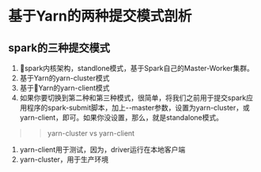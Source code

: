 # 基于Yarn的两种提交模式剖析
## spark的三种提交模式
1. spark内核架构，standlone模式，基于Spark自己的Master-Worker集群。
2. 基于Yarn的yarn-cluster模式
3. 基于Yarn的yarn-client模式
4. 如果你要切换到第二种和第三种模式，很简单，将我们之前用于提交spark应用程序的spark-submit脚本，加上--master参数，设置为yarn-cluster，或yarn-client，即可。如果你没设置，那么，就是standalone模式。
>> yarn-cluster vs yarn-client
1. yarn-client用于测试，因为，driver运行在本地客户端
2. yarn-cluster，用于生产环境
